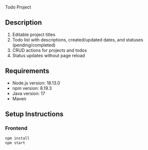 Todo Project

## Description
1. Editable project titles 
2. Todo list with descriptions, created/updated dates, and statuses (pending/completed)
3. CRUD actions for projects and todos 
4. Status updates without page reload

## Requirements
- Node.js version: 18.13.0
- npm version: 8.19.3
- Java version: 17
- Maven

## Setup Instructions

### Frontend
```bash
npm install
npm start
